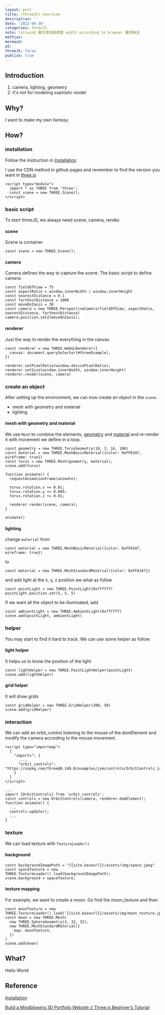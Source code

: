```yaml
---
layout: post
title: (threeJS) overview
description: ''
date: '2022-04-30'
categories: threeJS
note: tailwind 要怎麼自動調整 width according to browser 要想辦法
mathjax:
mermaid:
p5:
threeJS: false
publish: true
---
```


## Introduction

1. camera, lighting, geometry
2. it's not for modeling sophistic model

## Why?

I want to make my own fantasy.

## How?

### installation

Follow the instruction in [Installation](https://threejs.org/docs/#manual/en/introduction/Installation)

I use the CDN method in github pages and remember to find the version you want in [three.js](https://www.npmjs.com/package/three)

```
<script type="module">
  import * as THREE from 'three';
  const scene = new THREE.Scene();
</script>
```

### basic script

To start threeJS, we always need scene, camera, render.

#### scene

Scene is container

```
const scene = new THREE.Scene();
```

#### camera

Camera defines the way to capture the scene. The basic script to define camera:

```
const fieldOfView = 75
const aspectRatio = window.innerWidth / window.innerHeight
const nearestDistance = 0.1
const farthestDistance = 1000
const moveOnZaxis = 30
const camera = new THREE.PerspectiveCamera(fieldOfView, aspectRatio, nearestDistance, farthestDistance)
camera.position.setZ(moveOnZaxis);
```

#### renderer

Just the way to render the everything in the canvas

```
const renderer = new THREE.WebGLRenderer({
  canvas: document.querySelector(#threeExample),
})

renderer.setPixelRatio(window.devicePixelRatio);
renderer.setSize(window.innerWidth, window.innerHeight)
renderer.render(scene, camera)
```

### create an object

After setting up the environment, we can now create an object in the `scene`.

* mesh with geometry and material
* lighting

#### mesh with geometry and material

We use `Mesh` to combine the elements, [geometry](https://threejs.org/docs/?q=geometry#api/en) and [material](https://threejs.org/docs/?q=material#api/en) and re-render it with movement we define in a loop.

```
const geometry = new THREE.TorusGeometry(10, 3, 16, 100)
const material = new THREE.MeshBasicMaterial({color: 0xFF6347, wireframe: true})
const torus = new THREE.Mesh(geometry, material);
scene.add(torus)

function animate() {
  requestAnimationFrame(animate);

  torus.rotation.x += 0.01;
  torus.rotation.y += 0.005;
  torus.rotation.z += 0.01;

  renderer.render(scene, camera);
}
  
animate()
```

#### lighting

change `material` from

```
const material = new THREE.MeshBasicMaterial({color: 0xFF6347, wireframe: true})
```

to

```
const material = new THREE.MeshStandardMaterial({color: 0xFF6347})
```

and add light at the x, y, z position we what as follow

```
const pointLight = new THREE.PointLight(0xffffff)
pointLight.position.set(5, 5, 5)
```

If we want all the object to be illuminated, add

```
const ambientLight = new THREE.AmbientLight(0xffffff)
scene.add(pointLight, ambientLight)
```

### helper

You may start to find it hard to track. We can use some helper as follow:

#### light helper

It helps us to know the position of the light

```
const lightHelper = new THREE.PointLightHelper(pointLight)
scene.add(lightHelper)
```

#### grid helper

It will draw grids

```
const gridHelper = new THREE.GridHelper(200, 50)
scene.add(gridHelper)
```

### interaction

We can add an orbit_control listening to the mouse of the domElement and modify the camera according to the mouse movement.

```
<script type="importmap">
  {
    "imports": {
      ...,
      "orbit_controls": "https://unpkg.com/three@0.140.0/examples/jsm/controls/OrbitControls.js"
    }
  }
</script>

...
import {OrbitControls} from 'orbit_controls';
const controls = new OrbitControls(camera, renderer.domElement);
function animate() {
  ...
  controls.update();
  ...
}
```

### texture

We can load texture with `TextureLoader()`

#### background

```
const backgroundImagePath = "{{site.baseurl}}/assets/img/space.jpeg"
const spaceTexture = new THREE.TextureLoader().load(backgroundImagePath);
scene.background = spaceTexture;
```

#### texture mapping

For example, we want to create a moon. Go find the moon_texture and then

```
const moonTexture = new THREE.TextureLoader().load('{{site.baseurl}}/assets/img/moon_texture.jpeg');
const moon = new THREE.Mesh(
  new THREE.SphereGeometry(3, 32, 32),
  new THREE.MeshStandardMaterial({
    map: moonTexture,
  })
)
scene.add(moon)
```

## What?

<div id='' class='h-screen justify-center items-center'>
  <canvas id='threeExample' class='object-scale-down'>
    Hello World
  </canvas>
</div>

<script type="importmap">
  {
    "imports": {
      "three": "https://unpkg.com/three@0.140.0/build/three.module.js",
      "orbit_controls": "https://unpkg.com/three@0.140.0/examples/jsm/controls/OrbitControls.js"
    }
  }
</script>

<script type="module">
  import * as THREE from './three';
  import {OrbitControls} from 'orbit_controls';

  const scene = new THREE.Scene();

  const fieldOfView = 75
  const aspectRatio = window.innerWidth / window.innerHeight
  const nearestDistance = 0.1
  const farthestDistance = 1000
  const moveOnZaxis = 30
  const camera = new THREE.PerspectiveCamera(fieldOfView, aspectRatio, nearestDistance, farthestDistance)

  const renderer = new THREE.WebGLRenderer({
    canvas: document.querySelector('#threeExample'),
  })

  camera.position.setZ(moveOnZaxis);

  renderer.setPixelRatio(window.devicePixelRatio);
  renderer.render(scene, camera)

  ////////////////////////////////////

  const geometry = new THREE.TorusGeometry(10, 3, 16, 100)
  const material = new THREE.MeshStandardMaterial({color: 0xFF6347})
  const torus = new THREE.Mesh(geometry, material);
  scene.add(torus)

  ////////////////////////////////////

  const pointLight = new THREE.PointLight(0xffffff)
  pointLight.position.set(5, 5, 5)

  const ambientLight = new THREE.AmbientLight(0xffffff)
  scene.add(pointLight, ambientLight)

  /////////////////////////////////////

  const lightHelper = new THREE.PointLightHelper(pointLight)
  scene.add(lightHelper)

  const gridHelper = new THREE.GridHelper(200, 50)
  scene.add(gridHelper)

  /////////////////////////////////////

  const controls = new OrbitControls(camera, renderer.domElement);

  /////////////////////////////////////

  const backgroundImagePath = "{{site.baseurl}}/assets/img/space.jpeg"
  const spaceTexture = new THREE.TextureLoader().load(backgroundImagePath);
  scene.background = spaceTexture;

  const moonTexture = new THREE.TextureLoader().load('{{site.baseurl}}/assets/img/moon_texture.jpeg');
  const moon = new THREE.Mesh(
    new THREE.SphereGeometry(3, 32, 32),
    new THREE.MeshStandardMaterial({
      map: moonTexture,
    })
  );
  scene.add(moon)

  /////////////////////////////////////

  function animate() {
    requestAnimationFrame(animate);

    torus.rotation.x += 0.01;
    torus.rotation.y += 0.005;
    torus.rotation.z += 0.01;

    controls.update();

    renderer.render(scene, camera);
  }
  
  animate()
</script>

## Reference

[Installation](https://threejs.org/docs/#manual/en/introduction/Installation)

[Build a Mindblowing 3D Portfolio Website // Three.js Beginner’s Tutorial](https://www.youtube.com/watch?v=Q7AOvWpIVHU&t=198s)
